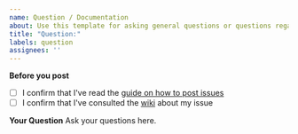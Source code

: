 ```yaml
---
name: Question / Documentation
about: Use this template for asking general questions or questions regarding documentation.
title: "Question:"
labels: question
assignees: ''
---
```


**Before you post**
- [ ] I confirm that I've read the [guide on how to post issues](https://github.com/Sevenstax/FreeV2G/issues/304)
- [ ] I confirm that I've consulted the [wiki](https://github.com/Sevenstax/FreeV2G/wiki) about my issue

**Your Question**
Ask your questions here.
